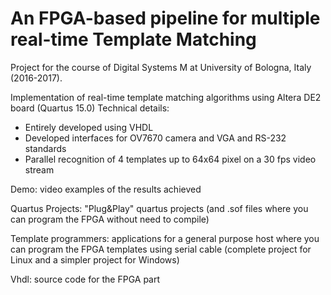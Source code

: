 
# An FPGA-based pipeline for multiple real-time Template Matching

Project for the course of Digital Systems M at University of Bologna, Italy (2016-2017).

Implementation of real-time template matching algorithms using Altera DE2 board (Quartus 15.0)
Technical details:
- Entirely developed using VHDL
- Developed interfaces for OV7670 camera and VGA and RS-232 standards
- Parallel recognition of 4 templates up to 64x64 pixel on a 30 fps video stream

Demo: video examples of the results achieved

Quartus Projects: "Plug&Play" quartus projects (and .sof files where you can program the FPGA without need to compile)

Template programmers: applications for a general purpose host where you can program the FPGA templates using serial cable (complete project for Linux and a simpler project for Windows)

Vhdl: source code for the FPGA part
